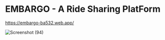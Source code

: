 # EMBARGO - A Ride Sharing PlatForm

https://embargo-ba532.web.app/

![Screenshot (94)](https://user-images.githubusercontent.com/80272391/154988096-1991d889-8e4a-4d8a-bcfa-eb0fc7a3640f.png)
